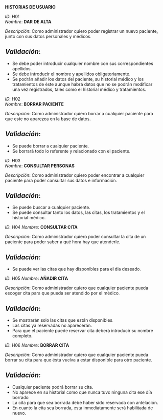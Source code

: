 **HISTORIAS DE USUARIO**

*ID*: H01       
*Nombre*: **DAR DE ALTA**

*Descripción*: Como administrador quiero poder registrar un nuevo paciente, junto con sus datos personales y médicos.
## *Validación*:
* Se debe poder introducir cualquier nombre con sus correspondientes apellidos.
* Se debe introducir el nombre y apellidos obligatoriamente.
* Se podrán añadir los datos del paciente, su historial médico y los tratamientos de éste aunque habrá datos que no se podrán modificar una vez registrados, tales como el historial médico y tratamientos.
 

*ID*: H02       
*Nombre*: **BORRAR PACIENTE**

*Descripción*: Como administrador quiero borrar a cualquier paciente para que este no aparezca en la base de datos.
## *Validación*:
* Se puede borrar a cualquier paciente.
* Se borrará todo lo referente y relacionado con el paciente.


*ID*: H03       
*Nombre*: **CONSULTAR PERSONAS**

*Descripción*: Como administrador quiero poder encontrar a cualquier paciente para poder consultar sus datos e información.
## *Validación*:
* Se puede buscar a cualquier paciente.
* Se puede consultar tanto los datos, las citas, los tratamientos y el historial médico.


*ID*: H04       *Nombre*: **CONSULTAR CITA**

*Descripción*: Como administrador quiero poder consultar la cita de un paciente para poder saber a qué hora hay que atenderle.
## *Validación*:
* Se puede ver las citas que hay disponibles para el dia deseado.
 

*ID*: H05       *Nombre*: **AÑADIR CITA**

*Descripción*: Como administrador quiero que cualquier paciente pueda escoger cita para que pueda ser atendido por el médico.
## *Validación*:
* Se mostrarán solo las citas que están disponibles.
* Las citas ya reservadas no aparecerán.
* Para que el paciente puede reservar cita deberá introducir su nombre completo.

 
*ID*: H06       *Nombre*: **BORRAR CITA**

*Descripción*: Como administrador quiero que cualquier paciente pueda borrar su cita para que ésta vuelva a estar disponible para otro paciente.
## *Validación*:
* Cualquier paciente podrá borrar su cita. 
* No aparece en su historial como que nunca tuvo ninguna cita ese día borrado
* La cita para que sea borrada debe haber sido reservada con antelación.
* En cuanto la cita sea borrada, esta inmediatamente será habilitada de nuevo.
